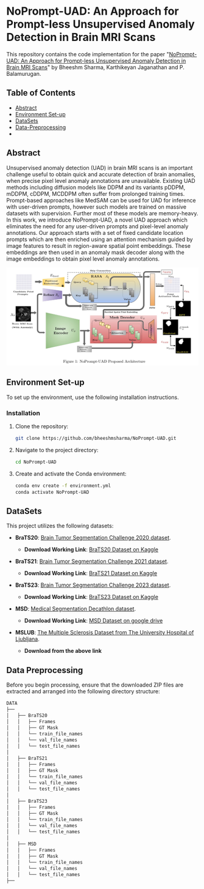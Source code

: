 # NoPrompt-UAD: An Approach for Prompt-less Unsupervised Anomaly Detection in Brain MRI Scans

This repository contains the code implementation for the paper "[NoPrompt-UAD: An Approach for Prompt-less Unsupervised Anomaly Detection in Brain MRI Scans](https://www.researchgate.net/profile/Bheeshm-Sharma/)" by Bheeshm Sharma, Karthikeyan Jaganathan and P. Balamurugan.

## Table of Contents
- [Abstract](#Abstract)
- [Environment Set-up](#environment-set-up)
- [DataSets](#datasets)
- [Data-Preprocessing](#data-preprocessing)
- 
## Abstract
Unsupervised anomaly detection (UAD) in brain MRI scans is an important challenge useful to obtain quick and accurate detection of brain anomalies, when precise pixel level anomaly annotations are unavailable. Existing UAD methods including diffusion models like DDPM and its variants pDDPM, mDDPM, cDDPM, MCDDPM often suffer from prolonged training times. Prompt-based approaches like MedSAM can be used for UAD for inference with user-driven prompts, however such models are trained on massive datasets with supervision. Further most of these models are memory-heavy. In this work, we introduce NoPrompt-UAD, a novel UAD approach which eliminates the need for any user-driven prompts and pixel-level anomaly annotations. Our approach starts with a set of fixed candidate location prompts which are then enriched using an attention mechanism guided by image features to result in region-aware spatial point embeddings. These embeddings are then used in an anomaly mask decoder along with the image embeddings to obtain pixel level anomaly annotations.

![NoPrompt-UAD Overview](/Figures/NoPrompt_UAD.jpg)
 

## Environment Set-up
To set up the environment, use the following installation instructions.

### Installation
1. Clone the repository:
    ```bash
    git clone https://github.com/bheeshmsharma/NoPrompt-UAD.git
    
3. Navigate to the project directory:
    ```bash
    cd NoPrompt-UAD
    ```
4. Create and activate the Conda environment:
    ```bash
    conda env create -f environment.yml
    conda activate NoPrompt-UAD
    ```

## DataSets
This project utilizes the following datasets:
- **BraTS20**: [Brain Tumor Segmentation Challenge 2020 dataset](https://www.med.upenn.edu/cbica/brats2020/data.html).  
  - **Download Working Link**: [BraTS20 Dataset on Kaggle](https://www.kaggle.com/datasets/awsaf49/brats20-dataset-training-validation?resource=download-directory)

- **BraTS21**: [Brain Tumor Segmentation Challenge 2021 dataset](http://braintumorsegmentation.org/).  
  - **Download Working Link**: [BraTS21 Dataset on Kaggle](https://www.kaggle.com/datasets/dschettler8845/brats-2021-task1/data)

- **BraTS23**: [Brain Tumor Segmentation Challenge 2023 dataset](https://www.synapse.org/Synapse:syn51156910/wiki/621282).  
  - **Download Working Link**: [BraTS23 Dataset on Kaggle](https://www.kaggle.com/datasets/shakilrana/brats-2023-adult-glioma)

- **MSD**: [Medical Segmentation Decathlon dataset](http://medicaldecathlon.com/).  
  - **Download Working Link**: [MSD Dataset on google drive]([https://www.kaggle.com/datasets/shakilrana/brats-2023-adult-glioma](https://drive.google.com/drive/folders/1HqEgzS8BV2c7xYNrZdEAnrHk7osJJ--2))

- **MSLUB**: [The Multiple Sclerosis Dataset from The University Hospital of Ljubljana](https://lit.fe.uni-lj.si/en/research/resources/3D-MR-MS/).
  - **Download from the above link**

## Data Preprocessing

Before you begin processing, ensure that the downloaded ZIP files are extracted and arranged into the following directory structure:
   
    DATA
    ├── 
    │   ├── BraTS20 
    │   │   ├── Frames
    │   │   ├── GT Mask
    │   │   └── train_file_names
    │   │   └── val_file_names
    │   │   └── test_file_names
    │  
    │   ├── BraTS21 
    │   │   ├── Frames
    │   │   ├── GT Mask
    │   │   └── train_file_names
    │   │   └── val_file_names
    │   │   └── test_file_names
    │  
    │   ├── BraTS23 
    │   │   ├── Frames
    │   │   ├── GT Mask
    │   │   └── train_file_names
    │   │   └── val_file_names
    │   │   └── test_file_names
    │  
    │   ├── MSD 
    │   │   ├── Frames
    │   │   ├── GT Mask
    │   │   └── train_file_names
    │   │   └── val_file_names
    │   │   └── test_file_names
    ├──


<!--
The following preprocessing steps are performed on the datasets:
Please note that only the T2 modality has been utilized for our task.

1. **Skull Stripping**: HD-BET is utilized to remove skulls from the datasets.
2. **Affine Transformation**: Volumes are aligned to match the T2 modality of the SRI24-Atlas for consistency.
3. **Non-Relevant Region Removal**: Black, non-informative regions are removed from the images.
4. **Bias Field Correction**: N4 Bias field correction is applied to reduce noise.
5. **Volume Resampling**: For efficiency, the resolution is reduced by half, resulting in dimensions of [96 × 96 × 80] voxels.
6. **Slice Removal**: 15 slices from both the top and bottom of the volumes are removed, parallel to the transverse plane.

To preprocess the IXI dataset, run the following command:
1. **Set-Up of  [HD-BET](https://github.com/MIC-DKFZ/HD-BET)**:
   ```bash
    # Script to automate the setup of HD-BET, a tool for brain extraction in medical images.
    
    # Step 1: Clone the HD-BET repository
    git clone https://github.com/MIC-DKFZ/HD-BET
    
    # Step 2: Navigate into the HD-BET directory
    cd HD-BET
    
    # Step 3: Install the HD-BET package in editable mode
    pip install -e .
    
    # (Optional) Step 4: Modify the parameter directory
    # The default location for model parameters is ~/hd-bet_params.
    # To change this, you can edit HD_BET/paths.py and adjust the `folder_with_parameter_files` variable.
    ```

2. **For IXI dataset**:
    ```bash
    bash prepare_IXI.sh <input_dir> <output_dir>
    ```
- **`<input_dir>`**: Path to the directory where the dataset is stored in an organized manner as discussed previously.
- **`<output_dir>`**: Path where you want to store the preprocessed data.

Ensure that you replace `<input_dir>` and `<output_dir>` with the actual paths relevant to your setup.

Please refer to the `preprocessing/` directory in this repository for preprocessing for other datasets. Please use `prepare_Brats20.sh`, `prepare_Brats21.sh` and `prepare_MSLUB.sh` files for BraTS20, BraTS21 and MSLUB datasets respectively.

### Dataset Details

The table below provides information about the datasets used in this project:
<img src="images/MCDDPM_DATA_Info.png" width=600 height=300>

For more details on each dataset preprocessing, refer to the respective dataset documentation and the `preprocessing/` directory in this repository.

## Running MCDDPM
1. **Complete Environment Setup**:
   - Ensure you have followed the Environment Set-up instructions to configure your environment properly.
2. **Train and Inference Using MCDDPM**:
   - Execute the following command to train and perform inference with the proposed MCDDPM model:
    ```bash
    python run.py experiment=/experiment/CISP_BMEI_MCDDPM/MCDDPM
    ```
3. **Comparative and Ablation Studies**:
   - For running comparative and ablation study experiments, please refer to the `config/` directory in this repository for additional configurations and scripts.
    ### Example
    
    ```bash
    python run.py experiment=/experiment/CISP_BMEI_MCDDPM/MCDDPM_without_Condition
    ```
### Qualitative results:
We present below a few comparisons in terms of qualitative and quantitative results.
<img alt="image" src="images/Qualitative_Results.png" style="width: 100%;" height=500>

### Quantitative results:
![image](images/Quantitative_Results.png)

## Citation
If you use this code in your research, please cite our paper:

This project draws inspiration and is developed based on the [pddpm-uad](https://github.com/FinnBehrendt/patched-Diffusion-Models-UAD) repository.
-->
